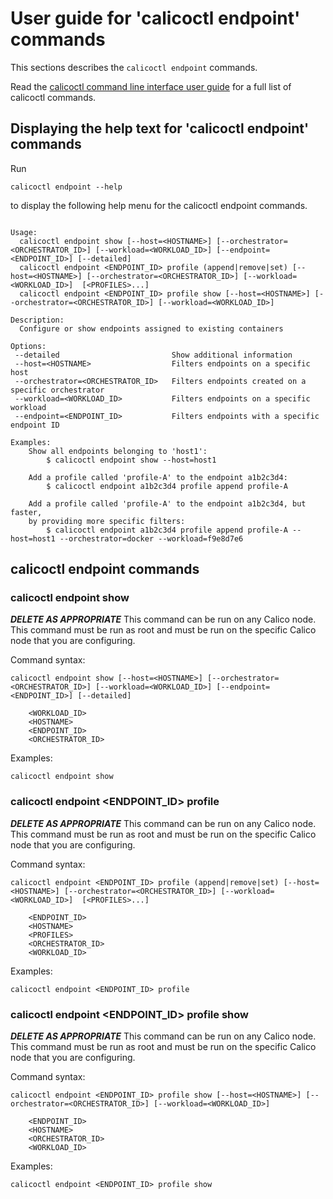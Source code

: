 
# User guide for 'calicoctl endpoint' commands

This sections describes the `calicoctl endpoint` commands.

Read the [calicoctl command line interface user guide](../calicoctl.md) for a full list of calicoctl commands.

## Displaying the help text for 'calicoctl endpoint' commands

Run

    calicoctl endpoint --help

to display the following help menu for the calicoctl endpoint commands.

```

Usage:
  calicoctl endpoint show [--host=<HOSTNAME>] [--orchestrator=<ORCHESTRATOR_ID>] [--workload=<WORKLOAD_ID>] [--endpoint=<ENDPOINT_ID>] [--detailed]
  calicoctl endpoint <ENDPOINT_ID> profile (append|remove|set) [--host=<HOSTNAME>] [--orchestrator=<ORCHESTRATOR_ID>] [--workload=<WORKLOAD_ID>]  [<PROFILES>...]
  calicoctl endpoint <ENDPOINT_ID> profile show [--host=<HOSTNAME>] [--orchestrator=<ORCHESTRATOR_ID>] [--workload=<WORKLOAD_ID>]

Description:
  Configure or show endpoints assigned to existing containers

Options:
 --detailed                         Show additional information
 --host=<HOSTNAME>                  Filters endpoints on a specific host
 --orchestrator=<ORCHESTRATOR_ID>   Filters endpoints created on a specific orchestrator
 --workload=<WORKLOAD_ID>           Filters endpoints on a specific workload
 --endpoint=<ENDPOINT_ID>           Filters endpoints with a specific endpoint ID

Examples:
    Show all endpoints belonging to 'host1':
        $ calicoctl endpoint show --host=host1

    Add a profile called 'profile-A' to the endpoint a1b2c3d4:
        $ calicoctl endpoint a1b2c3d4 profile append profile-A

    Add a profile called 'profile-A' to the endpoint a1b2c3d4, but faster,
    by providing more specific filters:
        $ calicoctl endpoint a1b2c3d4 profile append profile-A --host=host1 --orchestrator=docker --workload=f9e8d7e6

```

## calicoctl endpoint commands


### calicoctl endpoint show 

***DELETE AS APPROPRIATE***
This command can be run on any Calico node.  This command must be run as root
and must be run on the specific Calico node that you are configuring.

Command syntax:

```
calicoctl endpoint show [--host=<HOSTNAME>] [--orchestrator=<ORCHESTRATOR_ID>] [--workload=<WORKLOAD_ID>] [--endpoint=<ENDPOINT_ID>] [--detailed]

    <WORKLOAD_ID>
    <HOSTNAME>
    <ENDPOINT_ID>
    <ORCHESTRATOR_ID>
```

Examples:

```
calicoctl endpoint show 
```

### calicoctl endpoint <ENDPOINT_ID> profile 

***DELETE AS APPROPRIATE***
This command can be run on any Calico node.  This command must be run as root
and must be run on the specific Calico node that you are configuring.

Command syntax:

```
calicoctl endpoint <ENDPOINT_ID> profile (append|remove|set) [--host=<HOSTNAME>] [--orchestrator=<ORCHESTRATOR_ID>] [--workload=<WORKLOAD_ID>]  [<PROFILES>...]

    <ENDPOINT_ID>
    <HOSTNAME>
    <PROFILES>
    <ORCHESTRATOR_ID>
    <WORKLOAD_ID>
```

Examples:

```
calicoctl endpoint <ENDPOINT_ID> profile 
```

### calicoctl endpoint <ENDPOINT_ID> profile show 

***DELETE AS APPROPRIATE***
This command can be run on any Calico node.  This command must be run as root
and must be run on the specific Calico node that you are configuring.

Command syntax:

```
calicoctl endpoint <ENDPOINT_ID> profile show [--host=<HOSTNAME>] [--orchestrator=<ORCHESTRATOR_ID>] [--workload=<WORKLOAD_ID>]

    <ENDPOINT_ID>
    <HOSTNAME>
    <ORCHESTRATOR_ID>
    <WORKLOAD_ID>
```

Examples:

```
calicoctl endpoint <ENDPOINT_ID> profile show 
```
